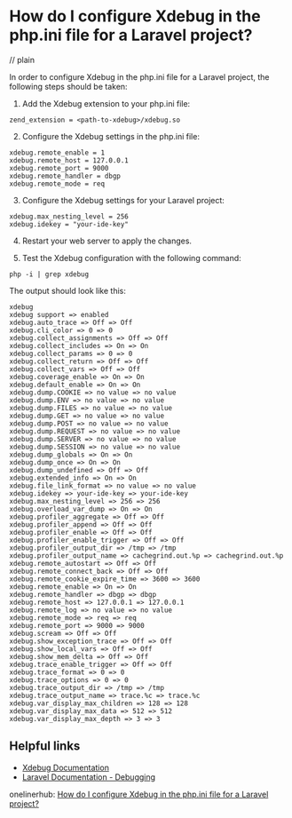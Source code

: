 # How do I configure Xdebug in the php.ini file for a Laravel project?
// plain

In order to configure Xdebug in the php.ini file for a Laravel project, the following steps should be taken:

1. Add the Xdebug extension to your php.ini file:
```
zend_extension = <path-to-xdebug>/xdebug.so
```

2. Configure the Xdebug settings in the php.ini file:
```
xdebug.remote_enable = 1
xdebug.remote_host = 127.0.0.1
xdebug.remote_port = 9000
xdebug.remote_handler = dbgp
xdebug.remote_mode = req
```

3. Configure the Xdebug settings for your Laravel project:
```
xdebug.max_nesting_level = 256
xdebug.idekey = "your-ide-key"
```

4. Restart your web server to apply the changes.

5. Test the Xdebug configuration with the following command:
```
php -i | grep xdebug
```

The output should look like this:
```
xdebug
xdebug support => enabled
xdebug.auto_trace => Off => Off
xdebug.cli_color => 0 => 0
xdebug.collect_assignments => Off => Off
xdebug.collect_includes => On => On
xdebug.collect_params => 0 => 0
xdebug.collect_return => Off => Off
xdebug.collect_vars => Off => Off
xdebug.coverage_enable => On => On
xdebug.default_enable => On => On
xdebug.dump.COOKIE => no value => no value
xdebug.dump.ENV => no value => no value
xdebug.dump.FILES => no value => no value
xdebug.dump.GET => no value => no value
xdebug.dump.POST => no value => no value
xdebug.dump.REQUEST => no value => no value
xdebug.dump.SERVER => no value => no value
xdebug.dump.SESSION => no value => no value
xdebug.dump_globals => On => On
xdebug.dump_once => On => On
xdebug.dump_undefined => Off => Off
xdebug.extended_info => On => On
xdebug.file_link_format => no value => no value
xdebug.idekey => your-ide-key => your-ide-key
xdebug.max_nesting_level => 256 => 256
xdebug.overload_var_dump => On => On
xdebug.profiler_aggregate => Off => Off
xdebug.profiler_append => Off => Off
xdebug.profiler_enable => Off => Off
xdebug.profiler_enable_trigger => Off => Off
xdebug.profiler_output_dir => /tmp => /tmp
xdebug.profiler_output_name => cachegrind.out.%p => cachegrind.out.%p
xdebug.remote_autostart => Off => Off
xdebug.remote_connect_back => Off => Off
xdebug.remote_cookie_expire_time => 3600 => 3600
xdebug.remote_enable => On => On
xdebug.remote_handler => dbgp => dbgp
xdebug.remote_host => 127.0.0.1 => 127.0.0.1
xdebug.remote_log => no value => no value
xdebug.remote_mode => req => req
xdebug.remote_port => 9000 => 9000
xdebug.scream => Off => Off
xdebug.show_exception_trace => Off => Off
xdebug.show_local_vars => Off => Off
xdebug.show_mem_delta => Off => Off
xdebug.trace_enable_trigger => Off => Off
xdebug.trace_format => 0 => 0
xdebug.trace_options => 0 => 0
xdebug.trace_output_dir => /tmp => /tmp
xdebug.trace_output_name => trace.%c => trace.%c
xdebug.var_display_max_children => 128 => 128
xdebug.var_display_max_data => 512 => 512
xdebug.var_display_max_depth => 3 => 3
```

## Helpful links

- [Xdebug Documentation](https://xdebug.org/docs/)
- [Laravel Documentation - Debugging](https://laravel.com/docs/7.x/debugging)

onelinerhub: [How do I configure Xdebug in the php.ini file for a Laravel project?](https://onelinerhub.com/php-laravel/how-do-i-configure-xdebug-in-the-php-ini-file-for-a-laravel-project)